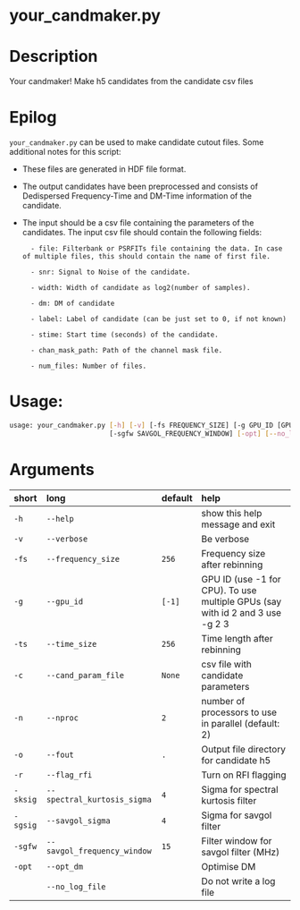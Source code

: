 
your_candmaker.py
=================

# Description


Your candmaker! Make h5 candidates from the candidate csv files
# Epilog



`your_candmaker.py` can be used to make candidate cutout files. Some additional notes for this script: 

- These files are generated in HDF file format. 

- The output candidates have been preprocessed and consists of Dedispersed Frequency-Time and DM-Time information of the candidate. 

- The input should be a csv file containing the parameters of the candidates. The input csv file should contain the following fields: 

        - file: Filterbank or PSRFITs file containing the data. In case of multiple files, this should contain the name of first file. 

        - snr: Signal to Noise of the candidate.

        - width: Width of candidate as log2(number of samples). 

        - dm: DM of candidate

        - label: Label of candidate (can be just set to 0, if not known)

        - stime: Start time (seconds) of the candidate.

        - chan_mask_path: Path of the channel mask file. 

        - num_files: Number of files. 


# Usage:


```bash
usage: your_candmaker.py [-h] [-v] [-fs FREQUENCY_SIZE] [-g GPU_ID [GPU_ID ...]] [-ts TIME_SIZE] -c CAND_PARAM_FILE [-n NPROC] [-o FOUT] [-r] [-sksig SPECTRAL_KURTOSIS_SIGMA] [-sgsig SAVGOL_SIGMA]
                         [-sgfw SAVGOL_FREQUENCY_WINDOW] [-opt] [--no_log_file]

```
# Arguments

|short|long|default|help|
| :--- | :--- | :--- | :--- |
|`-h`|`--help`||show this help message and exit|
|`-v`|`--verbose`||Be verbose|
|`-fs`|`--frequency_size`|`256`|Frequency size after rebinning|
|`-g`|`--gpu_id`|`[-1]`|GPU ID (use -1 for CPU). To use multiple GPUs (say with id 2 and 3 use -g 2 3|
|`-ts`|`--time_size`|`256`|Time length after rebinning|
|`-c`|`--cand_param_file`|`None`|csv file with candidate parameters|
|`-n`|`--nproc`|`2`|number of processors to use in parallel (default: 2)|
|`-o`|`--fout`|`.`|Output file directory for candidate h5|
|`-r`|`--flag_rfi`||Turn on RFI flagging|
|`-sksig`|`--spectral_kurtosis_sigma`|`4`|Sigma for spectral kurtosis filter|
|`-sgsig`|`--savgol_sigma`|`4`|Sigma for savgol filter|
|`-sgfw`|`--savgol_frequency_window`|`15`|Filter window for savgol filter (MHz)|
|`-opt`|`--opt_dm`||Optimise DM|
||`--no_log_file`||Do not write a log file|
